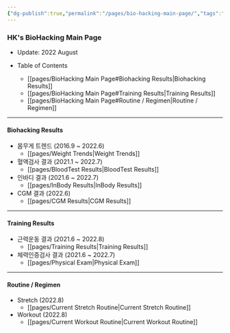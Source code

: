 ```yaml
---
{"dg-publish":true,"permalink":"/pages/bio-hacking-main-page/","tags":"gardenEntry","dgHomeLink":true,"dgPassFrontmatter":false}
---
```



### HK's BioHacking Main Page

- Update: 2022 August



- Table of Contents
	- [[pages/BioHacking Main Page#Biohacking Results|Biohacking Results]]
	- [[pages/BioHacking Main Page#Training Results|Training Results]]
	- [[pages/BioHacking Main Page#Routine / Regimen|Routine / Regimen]]

<div style="page-break-after: always;"></div>

---


#### Biohacking Results
- 몸무게 트렌드 (2016.9 ~ 2022.6)
	- [[pages/Weight Trends|Weight Trends]]
- 혈액검사 결과 (2021.1 ~ 2022.7)
	- [[pages/BloodTest Results|BloodTest Results]]
- 인바디 결과 (2021.6 ~ 2022.7)
	- [[pages/InBody Results|InBody Results]]
- CGM 결과 (2022.6)
	- [[pages/CGM Results|CGM Results]]


<div style="page-break-after: always;"></div>

---

#### Training Results
- 근력운동 결과 (2021.6 ~ 2022.8)
	- [[pages/Training Results|Training Results]]
- 체력인증검사 결과 (2021.6 ~ 2022.7)
	- [[pages/Physical Exam|Physical Exam]]



<div style="page-break-after: always;"></div>

---

#### Routine / Regimen
- Stretch (2022.8)
	- [[pages/Current Stretch Routine|Current Stretch Routine]]
- Workout (2022.8)
	- [[pages/Current Workout Routine|Current Workout Routine]]

